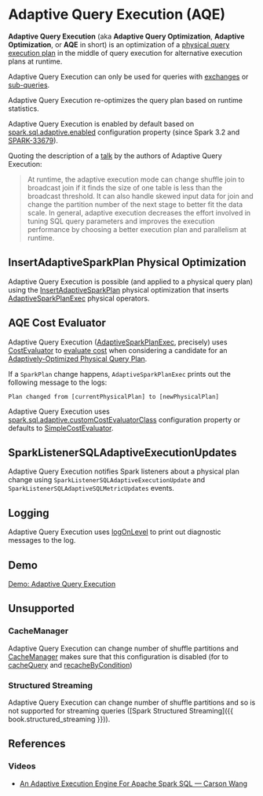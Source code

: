 # Adaptive Query Execution (AQE)

**Adaptive Query Execution** (aka **Adaptive Query Optimization**, **Adaptive Optimization**, or **AQE** in short) is an optimization of a [physical query execution plan](../physical-operators/SparkPlan.md) in the middle of query execution for alternative execution plans at runtime.

Adaptive Query Execution can only be used for queries with [exchanges](../physical-operators/Exchange.md) or [sub-queries](../expressions/SubqueryExpression.md).

Adaptive Query Execution re-optimizes the query plan based on runtime statistics.

Adaptive Query Execution is enabled by default based on [spark.sql.adaptive.enabled](../configuration-properties.md#spark.sql.adaptive.enabled) configuration property (since Spark 3.2 and [SPARK-33679](https://issues.apache.org/jira/browse/SPARK-33679)).

Quoting the description of a [talk](#references) by the authors of Adaptive Query Execution:

> At runtime, the adaptive execution mode can change shuffle join to broadcast join if it finds the size of one table is less than the broadcast threshold. It can also handle skewed input data for join and change the partition number of the next stage to better fit the data scale. In general, adaptive execution decreases the effort involved in tuning SQL query parameters and improves the execution performance by choosing a better execution plan and parallelism at runtime.

## InsertAdaptiveSparkPlan Physical Optimization

Adaptive Query Execution is possible (and applied to a physical query plan) using the [InsertAdaptiveSparkPlan](../physical-optimizations/InsertAdaptiveSparkPlan.md) physical optimization that inserts [AdaptiveSparkPlanExec](../physical-operators/AdaptiveSparkPlanExec.md) physical operators.

## AQE Cost Evaluator

Adaptive Query Execution ([AdaptiveSparkPlanExec](../physical-operators/AdaptiveSparkPlanExec.md), precisely) uses [CostEvaluator](CostEvaluator.md) to [evaluate cost](CostEvaluator.md#evaluateCost) when considering a candidate for an [Adaptively-Optimized Physical Query Plan](../physical-operators/AdaptiveSparkPlanExec.md#executedPlan).

If a `SparkPlan` change happens, `AdaptiveSparkPlanExec` prints out the following message to the logs:

```text
Plan changed from [currentPhysicalPlan] to [newPhysicalPlan]
```

Adaptive Query Execution uses [spark.sql.adaptive.customCostEvaluatorClass](../configuration-properties.md#spark.sql.adaptive.customCostEvaluatorClass) configuration property or defaults to [SimpleCostEvaluator](SimpleCostEvaluator.md).

## SparkListenerSQLAdaptiveExecutionUpdates

Adaptive Query Execution notifies Spark listeners about a physical plan change using `SparkListenerSQLAdaptiveExecutionUpdate` and `SparkListenerSQLAdaptiveSQLMetricUpdates` events.

## Logging

Adaptive Query Execution uses [logOnLevel](../physical-operators/AdaptiveSparkPlanExec.md#logOnLevel) to print out diagnostic messages to the log.

## Demo

[Demo: Adaptive Query Execution](../demo/adaptive-query-execution.md)

## Unsupported

### CacheManager

Adaptive Query Execution can change number of shuffle partitions and [CacheManager](../CacheManager.md#forceDisableConfigs) makes sure that this configuration is disabled (for to [cacheQuery](../CacheManager.md#cacheQuery) and [recacheByCondition](../CacheManager.md#recacheByCondition))

### Structured Streaming

Adaptive Query Execution can change number of shuffle partitions and so is not supported for streaming queries ([Spark Structured Streaming]({{ book.structured_streaming }})).

## References

### Videos

* [An Adaptive Execution Engine For Apache Spark SQL &mdash; Carson Wang](https://youtu.be/FZgojLWdjaw)

